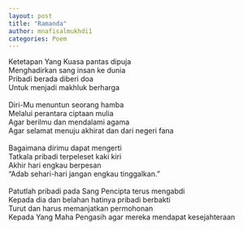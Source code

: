 ```yaml
---
layout: post
title: "Ramanda"
author: mnafisalmukhdi1
categories: Poem
---
```

Ketetapan Yang Kuasa pantas dipuja<br>
Menghadirkan sang insan ke dunia<br>
Pribadi berada diberi doa<br>
Untuk menjadi makhluk berharga<br>
<br>
Diri-Mu menuntun seorang hamba<br>
Melalui perantara ciptaan mulia<br>
Agar berilmu dan mendalami agama<br>
Agar selamat menuju akhirat dan dari negeri fana<br>
<br>
Bagaimana dirimu dapat mengerti<br>
Tatkala pribadi terpeleset kaki kiri<br>
Akhir hari engkau berpesan<br>
“Adab sehari-hari jangan engkau tinggalkan.”<br>
<br>
Patutlah pribadi pada Sang Pencipta terus mengabdi<br>
Kepada dia dan belahan hatinya pribadi berbakti<br>
Turut dan harus memanjatkan permohonan<br>
Kepada Yang Maha Pengasih agar mereka mendapat kesejahteraan